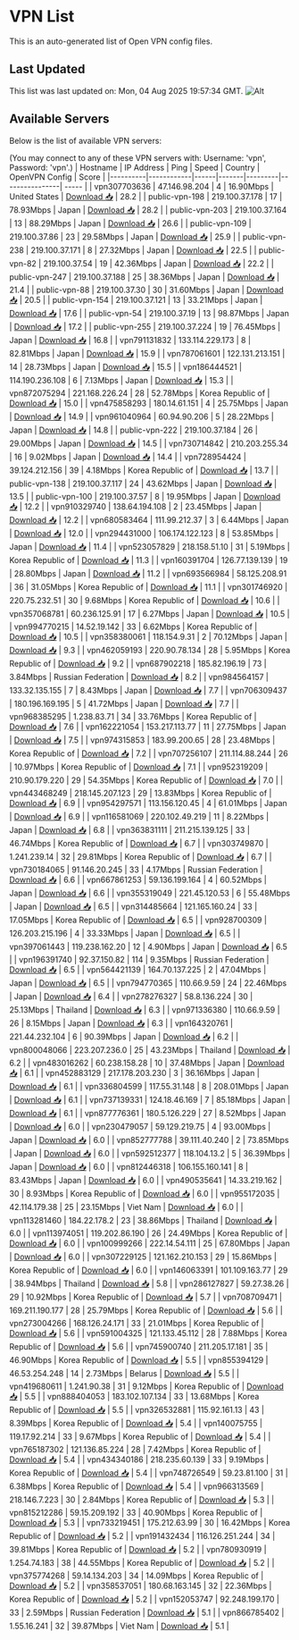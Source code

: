 # VPN List

This is an auto-generated list of Open VPN config files.

## Last Updated

This list was last updated on: Mon, 04 Aug 2025 19:57:34 GMT.
![Alt](https://repobeats.axiom.co/api/embed/186b98318ef1479477931607c1ad7d823f12451f.svg "Repobeats analytics image")

## Available Servers

Below is the list of available VPN servers:

(You may connect to any of these VPN servers with: Username: 'vpn', Password: 'vpn'.)
| Hostname | IP Address | Ping | Speed | Country | OpenVPN Config | Score |
|----------|------------|------|-------|---------|----------------| ----- |
| vpn307703636 | 47.146.98.204 | 4 | 16.90Mbps | United States | [Download 📥](./configs/server_0_US.ovpn) | 28.2 |
| public-vpn-198 | 219.100.37.178 | 17 | 78.93Mbps | Japan | [Download 📥](./configs/server_1_JP.ovpn) | 28.2 |
| public-vpn-203 | 219.100.37.164 | 13 | 88.29Mbps | Japan | [Download 📥](./configs/server_2_JP.ovpn) | 26.6 |
| public-vpn-109 | 219.100.37.86 | 23 | 29.58Mbps | Japan | [Download 📥](./configs/server_3_JP.ovpn) | 25.9 |
| public-vpn-238 | 219.100.37.171 | 8 | 27.32Mbps | Japan | [Download 📥](./configs/server_4_JP.ovpn) | 22.5 |
| public-vpn-82 | 219.100.37.54 | 19 | 42.36Mbps | Japan | [Download 📥](./configs/server_5_JP.ovpn) | 22.2 |
| public-vpn-247 | 219.100.37.188 | 25 | 38.36Mbps | Japan | [Download 📥](./configs/server_6_JP.ovpn) | 21.4 |
| public-vpn-88 | 219.100.37.30 | 30 | 31.60Mbps | Japan | [Download 📥](./configs/server_7_JP.ovpn) | 20.5 |
| public-vpn-154 | 219.100.37.121 | 13 | 33.21Mbps | Japan | [Download 📥](./configs/server_8_JP.ovpn) | 17.6 |
| public-vpn-54 | 219.100.37.19 | 13 | 98.87Mbps | Japan | [Download 📥](./configs/server_9_JP.ovpn) | 17.2 |
| public-vpn-255 | 219.100.37.224 | 19 | 76.45Mbps | Japan | [Download 📥](./configs/server_10_JP.ovpn) | 16.8 |
| vpn791131832 | 133.114.229.173 | 8 | 82.81Mbps | Japan | [Download 📥](./configs/server_11_JP.ovpn) | 15.9 |
| vpn787061601 | 122.131.213.151 | 14 | 28.73Mbps | Japan | [Download 📥](./configs/server_12_JP.ovpn) | 15.5 |
| vpn186444521 | 114.190.236.108 | 6 | 7.13Mbps | Japan | [Download 📥](./configs/server_13_JP.ovpn) | 15.3 |
| vpn872075294 | 221.168.226.24 | 28 | 52.78Mbps | Korea Republic of | [Download 📥](./configs/server_14_KR.ovpn) | 15.0 |
| vpn475858293 | 180.14.61.151 | 4 | 25.75Mbps | Japan | [Download 📥](./configs/server_15_JP.ovpn) | 14.9 |
| vpn961040964 | 60.94.90.206 | 5 | 28.22Mbps | Japan | [Download 📥](./configs/server_16_JP.ovpn) | 14.8 |
| public-vpn-222 | 219.100.37.184 | 26 | 29.00Mbps | Japan | [Download 📥](./configs/server_17_JP.ovpn) | 14.5 |
| vpn730714842 | 210.203.255.34 | 16 | 9.02Mbps | Japan | [Download 📥](./configs/server_18_JP.ovpn) | 14.4 |
| vpn728954424 | 39.124.212.156 | 39 | 4.18Mbps | Korea Republic of | [Download 📥](./configs/server_19_KR.ovpn) | 13.7 |
| public-vpn-138 | 219.100.37.117 | 24 | 43.62Mbps | Japan | [Download 📥](./configs/server_20_JP.ovpn) | 13.5 |
| public-vpn-100 | 219.100.37.57 | 8 | 19.95Mbps | Japan | [Download 📥](./configs/server_21_JP.ovpn) | 12.2 |
| vpn910329740 | 138.64.194.108 | 2 | 23.45Mbps | Japan | [Download 📥](./configs/server_22_JP.ovpn) | 12.2 |
| vpn680583464 | 111.99.212.37 | 3 | 6.44Mbps | Japan | [Download 📥](./configs/server_23_JP.ovpn) | 12.0 |
| vpn294431000 | 106.174.122.123 | 8 | 53.85Mbps | Japan | [Download 📥](./configs/server_24_JP.ovpn) | 11.4 |
| vpn523057829 | 218.158.51.10 | 31 | 5.19Mbps | Korea Republic of | [Download 📥](./configs/server_25_KR.ovpn) | 11.3 |
| vpn160391704 | 126.77.139.139 | 19 | 28.80Mbps | Japan | [Download 📥](./configs/server_26_JP.ovpn) | 11.2 |
| vpn693566984 | 58.125.208.91 | 36 | 31.05Mbps | Korea Republic of | [Download 📥](./configs/server_27_KR.ovpn) | 11.1 |
| vpn301746920 | 220.75.232.51 | 30 | 9.68Mbps | Korea Republic of | [Download 📥](./configs/server_28_KR.ovpn) | 10.6 |
| vpn357068781 | 60.236.125.91 | 17 | 6.27Mbps | Japan | [Download 📥](./configs/server_29_JP.ovpn) | 10.5 |
| vpn994770215 | 14.52.19.142 | 33 | 6.62Mbps | Korea Republic of | [Download 📥](./configs/server_30_KR.ovpn) | 10.5 |
| vpn358380061 | 118.154.9.31 | 2 | 70.12Mbps | Japan | [Download 📥](./configs/server_31_JP.ovpn) | 9.3 |
| vpn462059193 | 220.90.78.134 | 28 | 5.95Mbps | Korea Republic of | [Download 📥](./configs/server_32_KR.ovpn) | 9.2 |
| vpn687902218 | 185.82.196.19 | 73 | 3.84Mbps | Russian Federation | [Download 📥](./configs/server_33_RU.ovpn) | 8.2 |
| vpn984564157 | 133.32.135.155 | 7 | 8.43Mbps | Japan | [Download 📥](./configs/server_34_JP.ovpn) | 7.7 |
| vpn706309437 | 180.196.169.195 | 5 | 41.72Mbps | Japan | [Download 📥](./configs/server_35_JP.ovpn) | 7.7 |
| vpn968385295 | 1.238.83.71 | 34 | 33.76Mbps | Korea Republic of | [Download 📥](./configs/server_36_KR.ovpn) | 7.6 |
| vpn162221054 | 153.217.113.77 | 11 | 27.75Mbps | Japan | [Download 📥](./configs/server_37_JP.ovpn) | 7.5 |
| vpn974315853 | 183.99.200.65 | 28 | 23.48Mbps | Korea Republic of | [Download 📥](./configs/server_38_KR.ovpn) | 7.2 |
| vpn707256107 | 211.114.88.244 | 26 | 10.97Mbps | Korea Republic of | [Download 📥](./configs/server_39_KR.ovpn) | 7.1 |
| vpn952319209 | 210.90.179.220 | 29 | 54.35Mbps | Korea Republic of | [Download 📥](./configs/server_40_KR.ovpn) | 7.0 |
| vpn443468249 | 218.145.207.123 | 29 | 13.83Mbps | Korea Republic of | [Download 📥](./configs/server_41_KR.ovpn) | 6.9 |
| vpn954297571 | 113.156.120.45 | 4 | 61.01Mbps | Japan | [Download 📥](./configs/server_42_JP.ovpn) | 6.9 |
| vpn116581069 | 220.102.49.219 | 11 | 8.22Mbps | Japan | [Download 📥](./configs/server_43_JP.ovpn) | 6.8 |
| vpn363831111 | 211.215.139.125 | 33 | 46.74Mbps | Korea Republic of | [Download 📥](./configs/server_44_KR.ovpn) | 6.7 |
| vpn303749870 | 1.241.239.14 | 32 | 29.81Mbps | Korea Republic of | [Download 📥](./configs/server_45_KR.ovpn) | 6.7 |
| vpn730184065 | 91.146.20.245 | 33 | 4.17Mbps | Russian Federation | [Download 📥](./configs/server_46_RU.ovpn) | 6.6 |
| vpn667861253 | 59.136.199.164 | 4 | 60.52Mbps | Japan | [Download 📥](./configs/server_47_JP.ovpn) | 6.6 |
| vpn355319049 | 221.45.120.53 | 6 | 55.48Mbps | Japan | [Download 📥](./configs/server_48_JP.ovpn) | 6.5 |
| vpn314485664 | 121.165.160.24 | 33 | 17.05Mbps | Korea Republic of | [Download 📥](./configs/server_49_KR.ovpn) | 6.5 |
| vpn928700309 | 126.203.215.196 | 4 | 33.33Mbps | Japan | [Download 📥](./configs/server_50_JP.ovpn) | 6.5 |
| vpn397061443 | 119.238.162.20 | 12 | 4.90Mbps | Japan | [Download 📥](./configs/server_51_JP.ovpn) | 6.5 |
| vpn196391740 | 92.37.150.82 | 114 | 9.35Mbps | Russian Federation | [Download 📥](./configs/server_52_RU.ovpn) | 6.5 |
| vpn564421139 | 164.70.137.225 | 2 | 47.04Mbps | Japan | [Download 📥](./configs/server_53_JP.ovpn) | 6.5 |
| vpn794770365 | 110.66.9.59 | 24 | 22.46Mbps | Japan | [Download 📥](./configs/server_54_JP.ovpn) | 6.4 |
| vpn278276327 | 58.8.136.224 | 30 | 25.13Mbps | Thailand | [Download 📥](./configs/server_55_TH.ovpn) | 6.3 |
| vpn971336380 | 110.66.9.59 | 26 | 8.15Mbps | Japan | [Download 📥](./configs/server_56_JP.ovpn) | 6.3 |
| vpn164320761 | 221.44.232.104 | 6 | 90.39Mbps | Japan | [Download 📥](./configs/server_57_JP.ovpn) | 6.2 |
| vpn800048066 | 223.207.236.0 | 25 | 43.23Mbps | Thailand | [Download 📥](./configs/server_58_TH.ovpn) | 6.2 |
| vpn483016262 | 60.238.158.28 | 10 | 37.48Mbps | Japan | [Download 📥](./configs/server_59_JP.ovpn) | 6.1 |
| vpn452883129 | 217.178.203.230 | 3 | 36.16Mbps | Japan | [Download 📥](./configs/server_60_JP.ovpn) | 6.1 |
| vpn336804599 | 117.55.31.148 | 8 | 208.01Mbps | Japan | [Download 📥](./configs/server_61_JP.ovpn) | 6.1 |
| vpn737139331 | 124.18.46.169 | 7 | 85.18Mbps | Japan | [Download 📥](./configs/server_62_JP.ovpn) | 6.1 |
| vpn877776361 | 180.5.126.229 | 27 | 8.52Mbps | Japan | [Download 📥](./configs/server_63_JP.ovpn) | 6.0 |
| vpn230479057 | 59.129.219.75 | 4 | 93.00Mbps | Japan | [Download 📥](./configs/server_64_JP.ovpn) | 6.0 |
| vpn852777788 | 39.111.40.240 | 2 | 73.85Mbps | Japan | [Download 📥](./configs/server_65_JP.ovpn) | 6.0 |
| vpn592512377 | 118.104.13.2 | 5 | 36.39Mbps | Japan | [Download 📥](./configs/server_66_JP.ovpn) | 6.0 |
| vpn812446318 | 106.155.160.141 | 8 | 83.43Mbps | Japan | [Download 📥](./configs/server_67_JP.ovpn) | 6.0 |
| vpn490535641 | 14.33.219.162 | 30 | 8.93Mbps | Korea Republic of | [Download 📥](./configs/server_68_KR.ovpn) | 6.0 |
| vpn955172035 | 42.114.179.38 | 25 | 23.15Mbps | Viet Nam | [Download 📥](./configs/server_69_VN.ovpn) | 6.0 |
| vpn113281460 | 184.22.178.2 | 23 | 38.86Mbps | Thailand | [Download 📥](./configs/server_70_TH.ovpn) | 6.0 |
| vpn113974051 | 119.202.86.190 | 26 | 24.49Mbps | Korea Republic of | [Download 📥](./configs/server_71_KR.ovpn) | 6.0 |
| vpn100999266 | 222.14.54.111 | 25 | 67.80Mbps | Japan | [Download 📥](./configs/server_72_JP.ovpn) | 6.0 |
| vpn307229125 | 121.162.210.153 | 29 | 15.86Mbps | Korea Republic of | [Download 📥](./configs/server_73_KR.ovpn) | 6.0 |
| vpn146063391 | 101.109.163.77 | 29 | 38.94Mbps | Thailand | [Download 📥](./configs/server_74_TH.ovpn) | 5.8 |
| vpn286127827 | 59.27.38.26 | 29 | 10.92Mbps | Korea Republic of | [Download 📥](./configs/server_75_KR.ovpn) | 5.7 |
| vpn708709471 | 169.211.190.177 | 28 | 25.79Mbps | Korea Republic of | [Download 📥](./configs/server_76_KR.ovpn) | 5.6 |
| vpn273004266 | 168.126.24.171 | 33 | 21.01Mbps | Korea Republic of | [Download 📥](./configs/server_77_KR.ovpn) | 5.6 |
| vpn591004325 | 121.133.45.112 | 28 | 7.88Mbps | Korea Republic of | [Download 📥](./configs/server_78_KR.ovpn) | 5.6 |
| vpn745900740 | 211.205.17.181 | 35 | 46.90Mbps | Korea Republic of | [Download 📥](./configs/server_79_KR.ovpn) | 5.5 |
| vpn855394129 | 46.53.254.248 | 14 | 2.73Mbps | Belarus | [Download 📥](./configs/server_80_BY.ovpn) | 5.5 |
| vpn419680611 | 1.241.90.38 | 31 | 9.12Mbps | Korea Republic of | [Download 📥](./configs/server_81_KR.ovpn) | 5.5 |
| vpn888404053 | 183.102.107.134 | 33 | 13.68Mbps | Korea Republic of | [Download 📥](./configs/server_82_KR.ovpn) | 5.5 |
| vpn326532881 | 115.92.161.13 | 43 | 8.39Mbps | Korea Republic of | [Download 📥](./configs/server_83_KR.ovpn) | 5.4 |
| vpn140075755 | 119.17.92.214 | 33 | 9.67Mbps | Korea Republic of | [Download 📥](./configs/server_84_KR.ovpn) | 5.4 |
| vpn765187302 | 121.136.85.224 | 28 | 7.42Mbps | Korea Republic of | [Download 📥](./configs/server_85_KR.ovpn) | 5.4 |
| vpn434340186 | 218.235.60.139 | 33 | 9.19Mbps | Korea Republic of | [Download 📥](./configs/server_86_KR.ovpn) | 5.4 |
| vpn748726549 | 59.23.81.100 | 31 | 6.38Mbps | Korea Republic of | [Download 📥](./configs/server_87_KR.ovpn) | 5.4 |
| vpn966313569 | 218.146.7.223 | 30 | 2.84Mbps | Korea Republic of | [Download 📥](./configs/server_88_KR.ovpn) | 5.3 |
| vpn815212286 | 59.15.209.192 | 33 | 40.90Mbps | Korea Republic of | [Download 📥](./configs/server_89_KR.ovpn) | 5.3 |
| vpn733219451 | 175.212.63.99 | 30 | 16.42Mbps | Korea Republic of | [Download 📥](./configs/server_90_KR.ovpn) | 5.2 |
| vpn191432434 | 116.126.251.244 | 34 | 39.81Mbps | Korea Republic of | [Download 📥](./configs/server_91_KR.ovpn) | 5.2 |
| vpn780930919 | 1.254.74.183 | 38 | 44.55Mbps | Korea Republic of | [Download 📥](./configs/server_92_KR.ovpn) | 5.2 |
| vpn375774268 | 59.14.134.203 | 34 | 14.09Mbps | Korea Republic of | [Download 📥](./configs/server_93_KR.ovpn) | 5.2 |
| vpn358537051 | 180.68.163.145 | 32 | 22.36Mbps | Korea Republic of | [Download 📥](./configs/server_94_KR.ovpn) | 5.2 |
| vpn152053747 | 92.248.199.170 | 33 | 2.59Mbps | Russian Federation | [Download 📥](./configs/server_95_RU.ovpn) | 5.1 |
| vpn866785402 | 1.55.16.241 | 32 | 39.87Mbps | Viet Nam | [Download 📥](./configs/server_96_VN.ovpn) | 5.1 |
